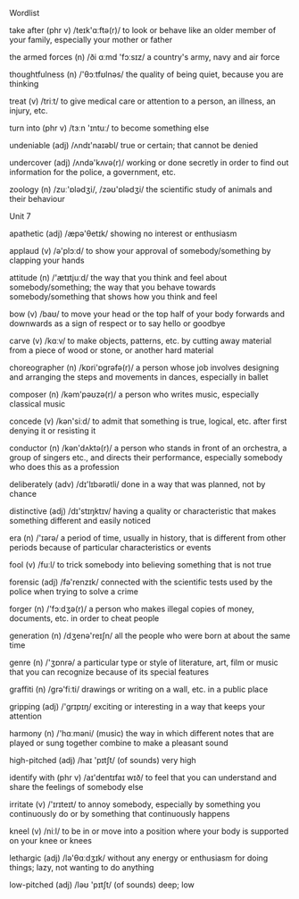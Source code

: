 Wordlist

take after (phr v) /teɪk'ɑːftə(r)/ to look or behave like an older member of your family, especially your mother or father

the armed forces (n) /ði ɑːmd 'fɔːsɪz/ a country's army, navy and air force

thoughtfulness (n) /'θɔːtfʊlnəs/ the quality of being quiet, because you are thinking

treat (v) /triːt/ to give medical care or attention to a person, an illness, an injury, etc.

turn into (phr v) /tɜːn 'ɪntuː/ to become something else

undeniable (adj) /ʌndɪ'naɪəbl/ true or certain; that cannot be denied

undercover (adj) /ʌndə'kʌvə(r)/ working or done secretly in order to find out information for the police, a government, etc.

zoology (n) /zuː'ɒlədʒi/, /zəʊ'ɒlədʒi/ the scientific study of animals and their behaviour

Unit 7

apathetic (adj) /æpə'θetɪk/ showing no interest or enthusiasm

applaud (v) /ə'plɔːd/ to show your approval of somebody/something by clapping your hands

attitude (n) /'ætɪtjuːd/ the way that you think and feel about somebody/something; the way that you behave towards somebody/something that shows how you think and feel

bow (v) /baʊ/ to move your head or the top half of your body forwards and downwards as a sign of respect or to say hello or goodbye

carve (v) /kɑːv/ to make objects, patterns, etc. by cutting away material from a piece of wood or stone, or another hard material

choreographer (n) /kɒri'ɒgrəfə(r)/ a person whose job involves designing and arranging the steps and movements in dances, especially in ballet

composer (n) /kəm'pəʊzə(r)/ a person who writes music, especially classical music

concede (v) /kən'siːd/ to admit that something is true, logical, etc. after first denying it or resisting it

conductor (n) /kən'dʌktə(r)/ a person who stands in front of an orchestra, a group of singers etc., and directs their performance, especially somebody who does this as a profession

deliberately (adv) /dɪ'lɪbərətli/ done in a way that was planned, not by chance

distinctive (adj) /dɪ'stɪŋktɪv/ having a quality or characteristic that makes something different and easily noticed

era (n) /'ɪərə/ a period of time, usually in history, that is different from other periods because of particular characteristics or events

fool (v) /fuːl/ to trick somebody into believing something that is not true

forensic (adj) /fə'renzɪk/ connected with the scientific tests used by the police when trying to solve a crime

forger (n) /'fɔːdʒə(r)/ a person who makes illegal copies of money, documents, etc. in order to cheat people

generation (n) /dʒenə'reɪʃn/ all the people who were born at about the same time

genre (n) /'ʒɒnrə/ a particular type or style of literature, art, film or music that you can recognize because of its special features

graffiti (n) /grə'fiːti/ drawings or writing on a wall, etc. in a public place

gripping (adj) /'grɪpɪŋ/ exciting or interesting in a way that keeps your attention

harmony (n) /'hɑːməni/ (music) the way in which different notes that are played or sung together combine to make a pleasant sound

high-pitched (adj) /haɪ 'pɪtʃt/ (of sounds) very high

identify with (phr v) /aɪ'dentɪfaɪ wɪð/ to feel that you can understand and share the feelings of somebody else

irritate (v) /'ɪrɪteɪt/ to annoy somebody, especially by something you continuously do or by something that continuously happens

kneel (v) /niːl/ to be in or move into a position where your body is supported on your knee or knees

lethargic (adj) /lə'θɑːdʒɪk/ without any energy or enthusiasm for doing things; lazy, not wanting to do anything

low-pitched (adj) /ləʊ 'pɪtʃt/ (of sounds) deep; low